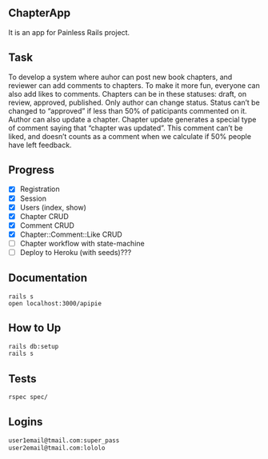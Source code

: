 ## ChapterApp

It is an app for Painless Rails project.

## Task

To develop a system where auhor can post new book chapters, and reviewer can add comments to chapters.
To make it more fun, everyone can also add likes to comments.
Chapters can be in these statuses: draft, on review, approved, published.
Only author can change status. Status can’t be changed to “approved” if less than 50% of paticipants commented on it.
Author can also update a chapter. Chapter update generates a special type of comment saying that “chapter was updated”. This comment can’t be liked, and doesn’t counts as a comment when we calculate if 50% people have left feedback.

## Progress

- [x] Registration
- [x] Session
- [x] Users (index, show)
- [x] Chapter CRUD
- [x] Comment CRUD
- [x] Chapter::Comment::Like CRUD
- [ ] Chapter workflow with state-machine
- [ ] Deploy to Heroku (with seeds)???

## Documentation

```
rails s
open localhost:3000/apipie
```

## How to Up

```bash
rails db:setup
rails s
```

## Tests

```bash
rspec spec/
```

## Logins

```bash
user1email@tmail.com:super_pass
user2email@tmail.com:lololo
```
